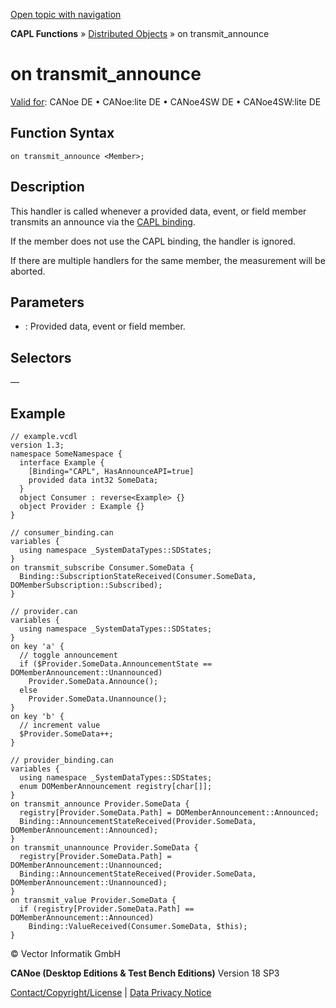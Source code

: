 [Open topic with navigation](../../../../../CANoeDEFamily.htm#Topics/CAPLFunctions/DistributedObjects/EventProcedures/CAPLfunctionOnTransmitAnnounce.md)

**CAPL Functions** » [Distributed Objects](../CAPLfunctionsDOOverview.md) » on transmit_announce

# on transmit_announce

[Valid for](../../../Shared/FeatureAvailability.md): CANoe DE • CANoe:lite DE • CANoe4SW DE • CANoe4SW:lite DE

## Function Syntax

`on transmit_announce <Member>;`

## Description

This handler is called whenever a provided data, event, or field member transmits an announce via the [CAPL binding](../../../CANoeCANalyzer/CommunicationConcept/CCDOCAPLBinding.md).

If the member does not use the CAPL binding, the handler is ignored.

If there are multiple handlers for the same member, the measurement will be aborted.

## Parameters

- **<Member>**: Provided data, event or field member.

## Selectors

—

## Example

```plaintext
// example.vcdl
version 1.3;
namespace SomeNamespace {
  interface Example {
    [Binding="CAPL", HasAnnounceAPI=true]
    provided data int32 SomeData;
  }
  object Consumer : reverse<Example> {}
  object Provider : Example {}
}

// consumer_binding.can
variables {
  using namespace _SystemDataTypes::SDStates;
}
on transmit_subscribe Consumer.SomeData {
  Binding::SubscriptionStateReceived(Consumer.SomeData, DOMemberSubscription::Subscribed);
}

// provider.can
variables {
  using namespace _SystemDataTypes::SDStates;
}
on key 'a' {
  // toggle announcement
  if ($Provider.SomeData.AnnouncementState == DOMemberAnnouncement::Unannounced)
    Provider.SomeData.Announce();
  else
    Provider.SomeData.Unannounce();
}
on key 'b' {
  // increment value
  $Provider.SomeData++;
}

// provider_binding.can
variables {
  using namespace _SystemDataTypes::SDStates;
  enum DOMemberAnnouncement registry[char[]];
}
on transmit_announce Provider.SomeData {
  registry[Provider.SomeData.Path] = DOMemberAnnouncement::Announced;
  Binding::AnnouncementStateReceived(Provider.SomeData, DOMemberAnnouncement::Announced);
}
on transmit_unannounce Provider.SomeData {
  registry[Provider.SomeData.Path] = DOMemberAnnouncement::Unannounced;
  Binding::AnnouncementStateReceived(Provider.SomeData, DOMemberAnnouncement::Unannounced);
}
on transmit_value Provider.SomeData {
  if (registry[Provider.SomeData.Path] == DOMemberAnnouncement::Announced)
    Binding::ValueReceived(Consumer.SomeData, $this);
}
```

© Vector Informatik GmbH

**CANoe (Desktop Editions & Test Bench Editions)** Version 18 SP3

[Contact/Copyright/License](../../../Shared/ContactCopyrightLicense.md) | [Data Privacy Notice](https://www.vector.com/int/en/company/get-info/privacy-policy/)